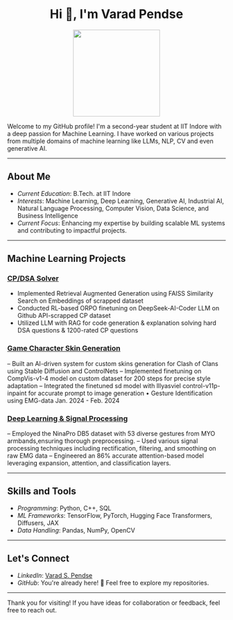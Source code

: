 <h1 align="center">Hi 👋, I'm Varad Pendse</h1>

<p align="center"><img src="https://media.giphy.com/media/QTfX9Ejfra3ZmNxh6B/giphy.gif" width="200"/></p> 

Welcome to my GitHub profile! I'm a second-year student at IIT Indore with a deep passion for Machine Learning. I have worked on various projects from multiple domains of machine learning like LLMs, NLP, CV and even generative AI.

---

## About Me
- *Current Education*: B.Tech. at IIT Indore  
- *Interests*: Machine Learning, Deep Learning, Generative AI, Industrial AI, Natural Language Processing, Computer Vision, Data Science, and Business Intelligence  
- *Current Focus*: Enhancing my expertise by building scalable ML systems and contributing to impactful projects.

---

## Machine Learning Projects

### [CP/DSA Solver](https://github.com/arnavjain2710/IITISoC24-ML-35)
- Implemented Retrieval Augmented Generation using FAISS Similarity Search on Embeddings of scrapped dataset
- Conducted RL-based ORPO finetuning on DeepSeek-AI-Coder LLM on Github API-scrapped CP dataset
- Utilized LLM with RAG for code generation & explanation solving hard DSA questions & 1200-rated CP questions

### [Game Character Skin Generation](https://github.com/darKKnight14110/Game-Character-Skin-Generation)
– Built an AI-driven system for custom skins generation for Clash of Clans using Stable Diffusion and ControlNets
– Implemented finetuning on CompVis-v1-4 model on custom dataset for 200 steps for precise style adaptation
– Integrated the finetuned sd model with lllyasviel control-v11p-inpaint for accurate prompt to image generation
• Gesture Identification using EMG-data Jan. 2024 - Feb. 2024

### [Deep Learning & Signal Processing](https://github.com/darKKnight14110/EMG_data)
– Employed the NinaPro DB5 dataset with 53 diverse gestures from MYO armbands,ensuring thorough preprocessing.
– Used various signal processing techniques including rectification, filtering, and smoothing on raw EMG data
– Engineered an 86% accurate attention-based model leveraging expansion, attention, and classification layers.

---

## Skills and Tools
- *Programming*: Python, C++, SQL
- *ML Frameworks*: TensorFlow, PyTorch, Hugging Face Transformers, Diffusers, JAX
- *Data Handling*: Pandas, NumPy, OpenCV  

---

## Let's Connect
- *LinkedIn*: [Varad S. Pendse](https://www.linkedin.com/in/varad-s-pendse/)  
- *GitHub*: You're already here! 🎉 Feel free to explore my repositories.

---

Thank you for visiting! If you have ideas for collaboration or feedback, feel free to reach out.
